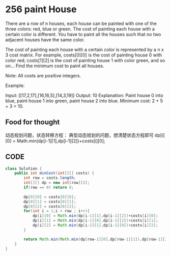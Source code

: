 # 256 paint House
<p>
There are a row of n houses, each house can be painted with one of the three colors: red, blue or green. The cost of painting each house with a certain color is different. You have to paint all the houses such that no two adjacent houses have the same color.

The cost of painting each house with a certain color is represented by a n x 3 cost matrix. For example, costs[0][0] is the cost of painting house 0 with color red; costs[1][2] is the cost of painting house 1 with color green, and so on... Find the minimum cost to paint all houses.

Note:
All costs are positive integers.

Example:

Input: [[17,2,17],[16,16,5],[14,3,19]]
Output: 10
Explanation: Paint house 0 into blue, paint house 1 into green, paint house 2 into blue. 
Minimum cost: 2 + 5 + 3 = 10.
</p>
             
## Food for thought
动态规划问题，状态转移方程：
典型动态规划的问题，想清楚状态方程即可
dp[i][0] = Math.min(dp[i-1][1],dp[i-1][2])+costs[i][0];

## CODE

```Java
class Solution {
    public int minCost(int[][] costs) {
        int row = costs.length;
        int[][] dp = new int[row][3];
        if(row == 0) return 0;
        
        dp[0][0] = costs[0][0];
        dp[0][1] = costs[0][1];
        dp[0][2] = costs[0][2];
        for(int i = 1;i < row ; i++){
            dp[i][0] = Math.min(dp[i-1][1],dp[i-1][2])+costs[i][0];
            dp[i][1] = Math.min(dp[i-1][0],dp[i-1][2])+costs[i][1];
            dp[i][2] = Math.min(dp[i-1][1],dp[i-1][0])+costs[i][2];
        }

        return Math.min(Math.min(dp[row-1][0],dp[row-1][1]),dp[row-1][2]);
    }
}
```
